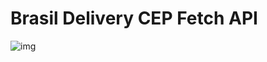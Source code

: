# Brasil Delivery CEP Fetch API

![img](https://user-images.githubusercontent.com/96146165/185764694-f454dbb4-3024-419c-9a13-f36cfe620013.png)

